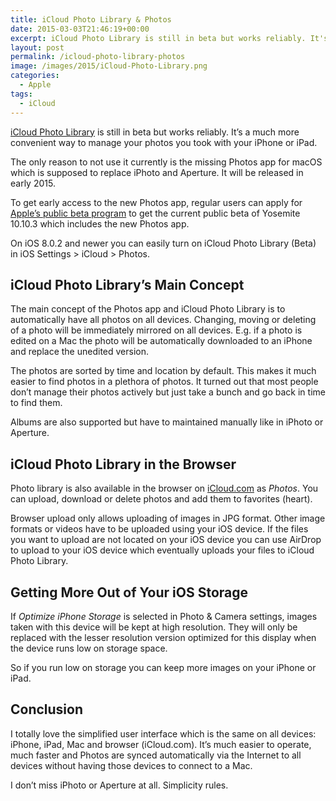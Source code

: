 ```yaml
---
title: iCloud Photo Library & Photos
date: 2015-03-03T21:46:19+00:00
excerpt: iCloud Photo Library is still in beta but works reliably. It's a much more convenient way to manage your photos you took with your iPhone or iPad.
layout: post
permalink: /icloud-photo-library-photos
image: /images/2015/iCloud-Photo-Library.png
categories:
  - Apple
tags:
  - iCloud
---
```

[iCloud Photo Library](https://www.apple.com/icloud/photos/) is still in beta but works reliably. It’s a much more convenient way to manage your photos you took with your iPhone or iPad.

The only reason to not use it currently is the missing Photos app for macOS which is supposed to replace iPhoto and Aperture. It will be released in early 2015.

To get early access to the new Photos app, regular users can apply for [Apple’s public beta program](https://beta.apple.com/sp/betaprogram/welcome) to get the current public beta of Yosemite 10.10.3 which includes the new Photos app.

On iOS 8.0.2 and newer you can easily turn on iCloud Photo Library (Beta) in iOS Settings > iCloud > Photos.

## iCloud Photo Library’s Main Concept

The main concept of the Photos app and iCloud Photo Library is to automatically have all photos on all devices. Changing, moving or deleting of a photo will be immediately mirrored on all devices. E.g. if a photo is edited on a Mac the photo will be automatically downloaded to an iPhone and replace the unedited version.

The photos are sorted by time and location by default. This makes it much easier to find photos in a plethora of photos. It turned out that most people don’t manage their photos actively but just take a bunch and go back in time to find them.

Albums are also supported but have to maintained manually like in iPhoto or Aperture.

## iCloud Photo Library in the Browser

Photo library is also available in the browser on [iCloud.com](https://www.icloud.com/) as _Photos_. You can upload, download or delete photos and add them to favorites (heart).

Browser upload only allows uploading of images in JPG format. Other image formats or videos have to be uploaded using your iOS device. If the files you want to upload are not located on your iOS device you can use AirDrop to upload to your iOS device which eventually uploads your files to iCloud Photo Library.

## Getting More Out of Your iOS Storage

If _Optimize iPhone Storage_ is selected in Photo & Camera settings, images taken with this device will be kept at high resolution. They will only be replaced with the lesser resolution version optimized for this display when the device runs low on storage space.

So if you run low on storage you can keep more images on your iPhone or iPad.

## Conclusion

I totally love the simplified user interface which is the same on all devices: iPhone, iPad, Mac and browser (iCloud.com). It’s much easier to operate, much faster and Photos are synced automatically via the Internet to all devices without having those devices to connect to a Mac.

I don’t miss iPhoto or Aperture at all. Simplicity rules.